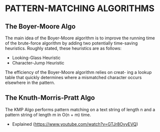 # PATTERN-MATCHING ALGORITHMS

## The Boyer-Moore Algo
The main idea of the Boyer-Moore algorithm is to improve the running time of the brute-force algorithm by adding two potentially time-saving heuristics. Roughly stated, these heuristics are as follows:
  - Looking-Glass Heuristic
  - Character-Jump Heuristic

The efficiency of the Boyer-Moore algorithm relies on creat- ing a lookup table that quickly determines where a mismatched character occurs elsewhere in the pattern.

## The Knuth-Morris-Pratt Algo
The KMP Algo performs pattern matching on a text string of length n and a pattern string of length m in O(n + m) time.
  - Explained (https://www.youtube.com/watch?v=GTJr8OvyEVQ)
